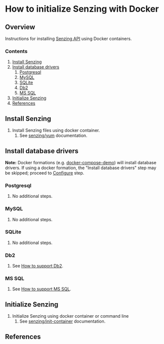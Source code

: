 # How to initialize Senzing with Docker

## Overview

Instructions for installing [Senzing API](../WHATIS/senzing-api.md)
using Docker containers.

### Contents

1. [Install Senzing](#install-senzing)
1. [Install database drivers](#install-database-drivers)
    1. [Postgresql](#postgresql)
    1. [MySQL](#mysql)
    1. [SQLite](#sqlite)
    1. [Db2](#db2)
    1. [MS SQL](#ms-sql)
1. [Initialize Senzing](#initialize-senzing)
1. [References](#references)

## Install Senzing

1. Install Senzing files using docker container.
    1. See [senzing/yum](https://github.com/Senzing/docker-yum) documentation.

## Install database drivers

**Note:**
Docker formations
(e.g. [docker-compose-demo](https://github.com/Senzing/docker-compose-demo))
will install database drivers.
If using a docker formation, the "Install database drivers" step may be skipped;
proceed to [Configure](#configure) step.

### Postgresql

1. No additional steps.

### MySQL

1. No additional steps.

### SQLite

1. No additional steps.

### Db2

1. See [How to support Db2](support-db2.md).

### MS SQL

1. See [How to support MS SQL](support-mssql.md).

## Initialize Senzing

1. Initialize Senzing using docker container or command line
    1. See [senzing/init-container](https://github.com/Senzing/docker-init-container) documentation.

## References
